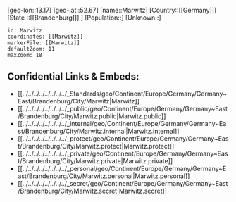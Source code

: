 ﻿---
location: [52.67,13.17]
mapzoom: [7,12] 
mapmarker: city 
type: City
tags:
- geo/City


SpocWebEntityId: 32338
isDeleted: false
confidential: public

---
[geo-lon::13.17]
[geo-lat::52.67]
[name::Marwitz]
[Country::[[Germany]]]
[State ::[[Brandenburg]]] ]
[Population::]
[Unknown::]


```leaflet
id: Marwitz
coordinates: [[Marwitz]]
markerFile: [[Marwitz]]
defaultZoom: 11 
maxZoom: 18
```


## Confidential Links & Embeds: 
- [[../../../../../../../../_Standards/geo/Continent/Europe/Germany/Germany~East/Brandenburg/City/Marwitz|Marwitz]] 
- [[../../../../../../../../_public/geo/Continent/Europe/Germany/Germany~East/Brandenburg/City/Marwitz.public|Marwitz.public]] 
- [[../../../../../../../../_internal/geo/Continent/Europe/Germany/Germany~East/Brandenburg/City/Marwitz.internal|Marwitz.internal]] 
- [[../../../../../../../../_protect/geo/Continent/Europe/Germany/Germany~East/Brandenburg/City/Marwitz.protect|Marwitz.protect]] 
- [[../../../../../../../../_private/geo/Continent/Europe/Germany/Germany~East/Brandenburg/City/Marwitz.private|Marwitz.private]] 
- [[../../../../../../../../_personal/geo/Continent/Europe/Germany/Germany~East/Brandenburg/City/Marwitz.personal|Marwitz.personal]] 
- [[../../../../../../../../_secret/geo/Continent/Europe/Germany/Germany~East/Brandenburg/City/Marwitz.secret|Marwitz.secret]] 

